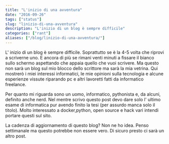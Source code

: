 ```yaml
---
title: "L'inizio di una avventura"
date: "2016-09-26"
tags: ["status"]
slug: "linizio-di-una-avventura"
description: "L'inizio di un blog è sempre difficile"
categories: ["rant"]
aliases: ["/blog/linizio-di-una-avventura/"]
---
```


L' inizio di un blog è sempre difficile. Soprattutto se è la 4-5 volta
che riprovi a scriverne uno. E ancora di più se rimani venti minuti a
fissare il bianco sullo schermo aspettando che appaia quello che vuoi
scrivere.
Ma questo non sarà un blog sul mio blocco dello scrittore ma sarà la mia
vetrina. Qui mostrerò i miei interessi informatici, le mie opinioni
sulla tecnologia e alcune esperienze vissute riparando pc e altri
lavoretti fatti da informatico freelance.

Per quanto mi riguarda sono un uomo, informatico, pythonista e, da
alcuni, definito anche nerd. Nel mentre scrivo questo post devo dare
solo l' ultimo esame di informatica pur avendo finito la tesi (per
assurdo manca solo il titolo). Molto interessato a docker,python, open
source e hack vari intendi portare questi sul sito.

La cadenza di aggiornamento di questo blog? Non ne ho idea. Penso
settimanale ma questo potrebbe non essere vero. Di sicuro presto ci sarà
un altro post.
